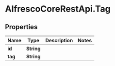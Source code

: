 # AlfrescoCoreRestApi.Tag

## Properties
Name | Type | Description | Notes
------------ | ------------- | ------------- | -------------
**id** | **String** |  | 
**tag** | **String** |  | 


